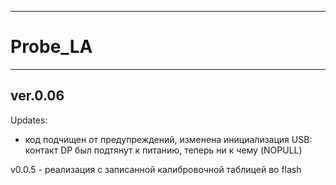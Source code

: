 ------
# Probe_LA
------
ver.0.06
------------------------------
Updates:
 - код подчищен от предупреждений, изменена инициализация USB: контакт DP был подтянут к питанию, теперь ни к чему (NOPULL)

v0.0.5 - реализация с записанной калибровочной таблицей во flash

